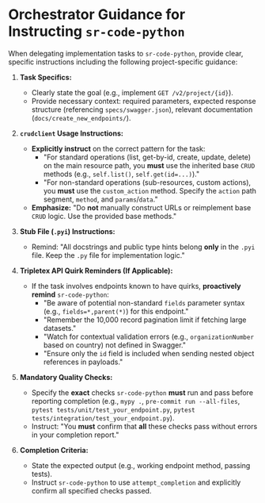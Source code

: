 # Orchestrator Guidance for Instructing `sr-code-python`

When delegating implementation tasks to `sr-code-python`, provide clear, specific instructions including the following project-specific guidance:

1.  **Task Specifics:**
    *   Clearly state the goal (e.g., implement `GET /v2/project/{id}`).
    *   Provide necessary context: required parameters, expected response structure (referencing `specs/swagger.json`), relevant documentation (`docs/create_new_endpoints/`).

2.  **`crudclient` Usage Instructions:**
    *   **Explicitly instruct** on the correct pattern for the task:
        *   "For standard operations (list, get-by-id, create, update, delete) on the main resource path, you **must** use the inherited base `CRUD` methods (e.g., `self.list()`, `self.get(id=...)`)."
        *   "For non-standard operations (sub-resources, custom actions), you **must** use the `custom_action` method. Specify the `action` path segment, `method`, and `params`/`data`."
    *   **Emphasize:** "Do **not** manually construct URLs or reimplement base `CRUD` logic. Use the provided base methods."

3.  **Stub File (`.pyi`) Instructions:**
    *   Remind: "All docstrings and public type hints belong **only** in the `.pyi` file. Keep the `.py` file for implementation logic."

4.  **Tripletex API Quirk Reminders (If Applicable):**
    *   If the task involves endpoints known to have quirks, **proactively remind** `sr-code-python`:
        *   "Be aware of potential non-standard `fields` parameter syntax (e.g., `fields=*,parent(*)`) for this endpoint."
        *   "Remember the 10,000 record pagination limit if fetching large datasets."
        *   "Watch for contextual validation errors (e.g., `organizationNumber` based on country) not defined in Swagger."
        *   "Ensure only the `id` field is included when sending nested object references in payloads."

5.  **Mandatory Quality Checks:**
    *   Specify the **exact** checks `sr-code-python` **must** run and pass before reporting completion (e.g., `mypy .`, `pre-commit run --all-files`, `pytest tests/unit/test_your_endpoint.py`, `pytest tests/integration/test_your_endpoint.py`).
    *   Instruct: "You **must** confirm that **all** these checks pass without errors in your completion report."

6.  **Completion Criteria:**
    *   State the expected output (e.g., working endpoint method, passing tests).
    *   Instruct `sr-code-python` to use `attempt_completion` and explicitly confirm all specified checks passed.